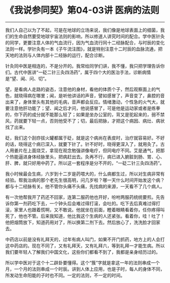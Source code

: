 # 《我说参同契》第04-03讲 医病的法则

------

我们人自己以为了不起，可是在地球的立场来说，我们像是地球表面上的细菌，我们的生命自然要受地球宇宙法则的影响，所以修道人讲究时间的配合。学中医针灸的同学，更要注意人体的气血流行，因为气血流行同十二经脉配合，与时辰的变化法则一样。学针灸有一本《子午流注图》，就是特别注意十二时辰的血脉流通，把天地的法则与人体内部十二经脉的运行，配合诊断。

针灸同中医是相连的，不是分开的。我常给同学们讲，我不懂，我只把学理告诉你们。古代中医讲“一砭二针三灸四汤药”，属于四个大的医治手法，诊断病情是“望、闻、问、切”。

望，是看病人走路的姿态，注意他的身材，看他的体质个子，然后观察面上的气色，就晓得病在哪里；闻，是听他讲话的声音，譬如感冒了，声音变了，鼻腔的音出来了，身体里头有其他的毛病，音声都会反应。情绪激动，个性急的火气大，就要注意他肝功能了；望、闻之后才问，他说感冒了，可是他是运动家或者是练拳的，你下药的成分就不能那么轻了；如果是坐办公室的，背又是驼起来的，弱不禁风，药就要下轻一点，否则他受不了；切，最后把脉，才把这个病因、病灶、病状找了出来。

砭，我们这个刮痧拔火罐都属于砭，就是这个病尚在表皮时，治疗就容易好。不好的话，晓得这个病已深入，就要下针了。针不好时，晓得更深入了，就用灸了。古人用姜片在上面烧艾，拿现在观念勉强讲像电疗，但同电疗不同。艾是通气，把那个热能逼进身体经脉里头，把病赶出去。灸再不行，病已进入腑脏到肠、胃、心、肝、脾，就只好用中药了。所以这一套程序是分不开的，“一砭二针三灸四汤药”。

我小时候最会生病，六岁到十二岁是药喂大的，什么病都生过，所以对生病非常有经验。帮我治病的那个老先生很高明，问几岁啦？哪一天什么时间开始发这个病？都与十二经脉有关。他不管你头痛不头痛，先找病的来源，一天看不了几个病人。

有一次他帮我开了药还不回家，连第二服药他也开好，吩咐两服药统统要煎。先告诉你第一剂药吃下去，一个钟头后会难过得打滚，会吐的。吃下去后真难过得打滚，家里人也跟着慌啊，又不敢说。他就坐在前面，瞪着眼睛看着你，任你疼得叫死了，他也不管。后来我知道，他比我这个生病的人还紧张。看着你，哇！吐了！他把烟筒放下，知道药用对了，所以换第二剂下去。然后放心了，洗洗脸才回家去。

中药店以前是没有礼拜天的，过年有病人叫门，如果不开门抓药，地方上的人会打这中药店的。现在不同了，又有礼拜天，又有礼拜六，等到礼拜一才能生病。所以我们要年轻人了解我们中国文化，这些你们都看不到了，我都是亲身经历过的。

所以学中医对于这个十二辟卦要懂得。这个“簇”字就是拿这一年的法则串成一个月，一个月的法则串成一个时辰。讲到人体上应用，也是子时，每人的身体不同，所发动生命阳能的子时也不同。一定的法则，不一定的时间。